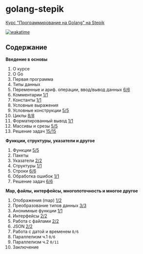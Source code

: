 # golang-stepik

[Курс "Программирование на Golang" на Stepik](https://stepik.org/course/54403/syllabus)

[![wakatime](https://wakatime.com/badge/github/feeedback/golang-stepik.svg)](https://wakatime.com/badge/github/feeedback/golang-stepik)

## Содержание

**Введение в основы**

1. О курсе
2. О Go
3. Первая программа
4. Типы данных
5. Переменные и ариф. операции, ввод/вывод данных [6/6](lesson_1_5/)
6. Комментарии [1/1](lesson_1_6/)
7. Константы [1/1](lesson_1_7/)
8. Условные выражения
9. Условные конструкции [5/5](lesson_1_9/)
10. Циклы [8/8](lesson_1_10/)
11. Форматированный вывод [1/1](lesson_1_11/)
12. Массивы и срезы [5/5](lesson_1_12/)
13. Решение задач [15/15](lesson_1_13/)

**Функции, структуры, указатели и другое**

1. Функции [5/5](lesson_2_1/)
2. Пакеты
3. Указатели [2/2](lesson_2_3/)
4. Структуры [1/1](lesson_2_4/)
5. Строки [6/6](lesson_2_5/)
6. Обработка ошибок [1/1](lesson_2_6/)
7. Решение задач [6/6](lesson_2_7/)

**Map, файлы, интерфейсы, многопоточность и многое другое**

1. Отображения (map) [1/2](lesson_3_1/)
2. Преобразование типов данных [3/3](lesson_3_2/)
3. Анонимные функции [1/1](lesson_3_3/)
4. Интерфейсы [2/2](lesson_3_4/)
5. Работа с файлами [2/2](lesson_3_5/)
6. JSON [2/2](lesson_3_6/)
7. Работа с датой и временем `0/6`
8. Параллелизм ч.1 `0/6`
9. Параллелизм ч.2 `0/11`
10. Заключение
